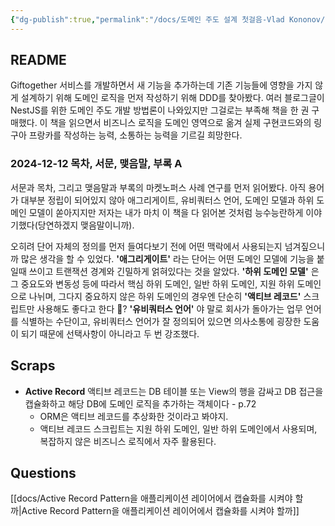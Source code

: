 ```yaml
---
{"dg-publish":true,"permalink":"/docs/도메인 주도 설계 첫걸음-Vlad Kononov/","title":"도메인 주도 설계 첫걸음-Vlad Kononov","tags":["book"]}
---
```



## README

Giftogether 서비스를 개발하면서 새 기능을 추가하는데 기존 기능들에 영향을 가지 않게 설계하기 위해 도메인 로직을 먼저 작성하기 위해 DDD를 찾아봤다. 여러 블로그글이 NestJS를 위한 도메인 주도 개발 방법론이 나와있지만 그걸로는 부족해 책을 한 권 구매했다. 이 책을 읽으면서 비즈니스 로직을 도메인 영역으로 옮겨 실제 구현코드와의 링구아 프랑카를 작성하는 능력, 소통하는 능력을 기르길 희망한다.

### 2024-12-12 목차, 서문, 맺음말, 부록 A 

서문과 목차, 그리고 맺음말과 부록의 마켓노퍼스 사례 연구를 먼저 읽어봤다. 아직 용어가 대부분 정립이 되어있지 않아 애그리게이트, 유비쿼터스 언어, 도메인 모델과 하위 도메인 모델이 쏟아지지만 저자는 내가 마치 이 책을 다 읽어본 것처럼 능수능란하게 이야기했다(당연하겠지 맺음말이니까). 

오히려 단어 자체의 정의를 먼저 들여다보기 전에 어떤 맥락에서 사용되는지 넘겨짚으니까 많은 생각을 할 수 있었다. **'애그리게이트'** 라는 단어는 어떤 도메인 모델에 기능을 붙일때 쓰이고 트랜잭션 경계와 긴밀하게 얽혀있다는 것을 알았다. **'하위 도메인 모델'** 은 그 중요도와 변동성 등에 따라서 핵심 하위 도메인, 일반 하위 도메인, 지원 하위 도메인으로 나뉘며, 그다지 중요하지 않은 하위 도메인의 경우엔 단순히 **'액티브 레코드'** 스크립트만 사용해도 좋다고 한다 👀? **'유비쿼터스 언어'** 야 말로 회사가 돌아가는 업무 언어를 식별하는 수단이고, 유비쿼터스 언어가 잘 정의되어 있으면 의사소통에 굉장한 도움이 되기 때문에 선택사항이 아니라고 두 번 강조했다.

## Scraps

- **Active Record** 액티브 레코드는 DB 테이블 또는 View의 행을 감싸고 DB 접근을 캡슐화하고 해당 DB에 도메인 로직을 추가하는 객체이다 - p.72
	- ORM은 액티브 레코드를 추상화한 것이라고 봐야지.
	- 액티브 레코드 스크립트는 지원 하위 도메인, 일반 하위 도메인에서 사용되며, 복잡하지 않은 비즈니스 로직에서 자주 활용된다.

## Questions

[[docs/Active Record Pattern을 애플리케이션 레이어에서 캡슐화를 시켜야 할까\|Active Record Pattern을 애플리케이션 레이어에서 캡슐화를 시켜야 할까]]
